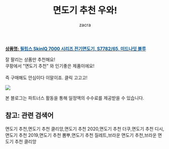 ﻿---
layout: post
title:  "면도기 추천 우와!"
author: zacra
categories: [ 아이템 ]
tags: [면도기 추천,면도기 추천 클리앙,면도기 추천 2020,면도기 추천 더쿠,면도기 추천 디시,면도기 추천 2019,면도기 추천 뽐뿌,면도기 추천 질레트,브라운 면도기 추천,브라운 면도기 추천 클리앙]
image: https://static.coupangcdn.com/image/retail/images/2020/09/01/17/0/c4da7049-1f6e-4938-8cc2-6b425e4a3d93.jpg 
description: "쿠팡에서 면도기 추천 관련 상품으로 가장 잘팔리는 제품 중 하나라는 사실!!."
rating: 4.5
---

<a href="https://link.coupang.com/re/AFFSDP?lptag=AF8407795&pageKey=2041166639&itemId=3470012257&vendorItemId=71456350565&traceid=V0-153-13f2586034c7a485"><b>상품명: <font color='#01579B'>필립스 SkinIQ 7000 시리즈 전기면도기, S7782/65, 미드나잇 블루</font></b></a>

잘 팔리는 상품만 추천해요!<br/>
쿠팡에서 "면도기 추천" 와 인기좋은 제품이에요!<br/><br/>
즉 구매해도 안심이다 이말이죠. 클릭 고고고! <br/>



<a href="https://link.coupang.com/re/AFFSDP?lptag=AF8407795&pageKey=2041166639&itemId=3470012257&vendorItemId=71456350565&traceid=V0-153-13f2586034c7a485"><img src="https://thumbnail6.coupangcdn.com/thumbnails/remote/q89/image/retail/images/13158513396514-60a54d0a-103d-4e72-90a9-c91385cfaa93.jpg"></a> 

본 블로그는 파트너스 활동을 통해 일정액의 수수료를 제공받을 수 있습니다.

## 참고: 관련 검색어    
면도기 추천,면도기 추천 클리앙,면도기 추천 2020,면도기 추천 더쿠,면도기 추천 디시,면도기 추천 2019,면도기 추천 뽐뿌,면도기 추천 질레트,브라운 면도기 추천,브라운 면도기 추천 클리앙